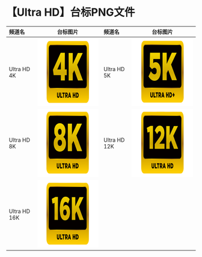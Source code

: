 # 【Ultra HD】台标PNG文件
|频道名|台标图片|频道名|台标图片|
|:---|:---:|:---|:---:|
|Ultra HD 4K|<img src="https://raw.githubusercontent.com/bashlin/TVLogo/main/img/UltraHD4K.png" width="300" height="180">|Ultra HD 5K|<img src="https://raw.githubusercontent.com/bashlin/TVLogo/main/img/UltraHD5K.png" width="300" height="180">|
|Ultra HD 8K|<img src="https://raw.githubusercontent.com/bashlin/TVLogo/main/img/UltraHD8K.png" width="300" height="180">|Ultra HD 12K|<img src="https://raw.githubusercontent.com/bashlin/TVLogo/main/img/UltraHD12K.png" width="300" height="180">|
|Ultra HD 16K|<img src="https://raw.githubusercontent.com/bashlin/TVLogo/main/img/UltraHD16K.png" width="300" height="180">|
